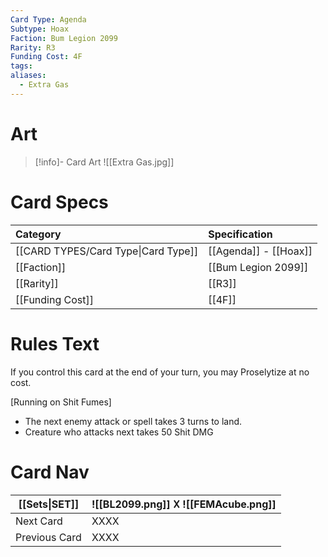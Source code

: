 ```yaml
---
Card Type: Agenda
Subtype: Hoax
Faction: Bum Legion 2099
Rarity: R3
Funding Cost: 4F
tags: 
aliases:
  - Extra Gas
---
```

# Art

> [!info]- Card Art
> ![[Extra Gas.jpg]]

# Card Specs

| Category                            | Specification     |
|:----------------------------------- |:----------------- |
| [[CARD TYPES/Card Type\|Card Type]] | [[Agenda]] - [[Hoax]] |
| [[Faction]]                         | [[Bum Legion 2099]]              |
| [[Rarity]]                          | [[R3]]              |
| [[Funding Cost]]                    | [[4F]]            |

# Rules Text

If you control this card at the end of your turn, you may Proselytize at no cost.

[Running on Shit Fumes]
- The next enemy attack or spell takes 3 turns to land.
- Creature who attacks next takes 50 Shit DMG

# Card Nav

| [[Sets\|SET]] |  ![[BL2099.png]] 𐌢 ![[FEMAcube.png]] |
| --- | --- |  
| Next Card | XXXX |  
| Previous Card | XXXX |  

